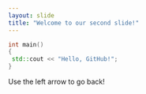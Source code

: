 ```yaml
---
layout: slide
title: "Welcome to our second slide!"
---
```

```cpp
int main()
{
 std::cout << "Hello, GitHub!";
}
```
Use the left arrow to go back!
